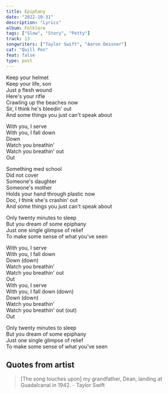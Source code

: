 ```yaml
---
title: Epiphany
date: "2022-10-31"
description: "Lyrics"
album: Folklore
tags: ["Slow", "Story", "Petty"]
track: 13
songwriters: ["Taylor Swift", "Aaron Dessner"]
cat: "Quill Pen"
feat: false
type: post
---
```


<p className="verse-one">
Keep your helmet <br />
Keep your life, son <br />
Just a flesh wound <br />
Here's your rifle <br />
Crawling up the beaches now <br />
Sir, I think he's bleedin' out <br />
And some things you just can't speak about <br />
</p>
<p className="chorus">
With you, I serve <br />
With you, I fall down <br />
Down <br />
Watch you breathin' <br />
Watch you breathin' out <br />
Out <br />
</p>
<p className="verse-two">
Something med school <br />
Did not cover <br />
Someone's daughter <br />
Someone's mother <br />
Holds your hand through plastic now <br />
Doc, I think she's crashin' out <br />
And some things you just can't speak about <br />
</p>
<p className="bridge">
Only twenty minutes to sleep <br />
But you dream of some epiphany <br />
Just one single glimpse of relief <br />
To make some sense of what you've seen <br />
</p>
<p className="chorus">
With you, I serve <br />
With you, I fall down <br />
Down (down) <br />
Watch you breathin' <br />
Watch you breathin' out <br />
Out <br />
With you, I serve <br />
With you, I fall down (down) <br />
Down (down) <br />
Watch you breathin' <br />
Watch you breathin' out (out) <br />
Out <br />
</p>
<p className="outro">
Only twenty minutes to sleep <br />
But you dream of some epiphany <br />
Just one single glimpse of relief <br />
To make some sense of what you've seen <br />
</p>

## Quotes from artist

<blockquote>
[The song touches upon] my grandfather, Dean, landing at Guadalcanal in 1942. - Taylor Swift
</blockquote>
